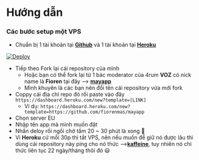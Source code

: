 # **Hướng dẫn**

### **Các bước setup một VPS**
- Chuẩn bị 1 tài khoản tại [**Github**](https://github.com/) và 1 tài khoản tại [**Heroku**](https://dashboard.heroku.com/)

[![Deploy](https://www.herokucdn.com/deploy/button.svg)](https://heroku.com/deploy?template=https://github.com/lebathang/vps)


- Tiếp theo Fork lại cái repository của mình
     - Hoặc bạn có thể fork lại từ 1 bác moderator của 4rum **VOZ** có nick name là **Fioren** tại đây --> [**mayapp**](https://github.com/FiorenMas/mayapp) 
     - Mình khuyên là các bạn nên đổi tên cái repository vừa mới fork
- Coppy cái địa chỉ repo đó rồi paste vào đây `https://dashboard.heroku.com/new?template=[LINK]`
     - Ví dụ: `https://dashboard.heroku.com/new?template=https://github.com/fiorenmas/mayapp`
- Chọn server EU
- Nhập tên app mà mình muốn đặt
- Nhấn deloy rồi ngồi chờ tầm 20 ~ 30 phút là xong 🤗
- Vì **Heroku** cứ mỗi 30p thì tắt VPS, nên nếu muốn để giữ nó được lâu thì dùng cái repository này ping cho nó thức -->[**kaffeine**](https://github.com/RomainButteaud/Kaffeine), tuy nhiên nó chỉ thức liên tục 22 ngày/tháng thôi đó :smiley:
